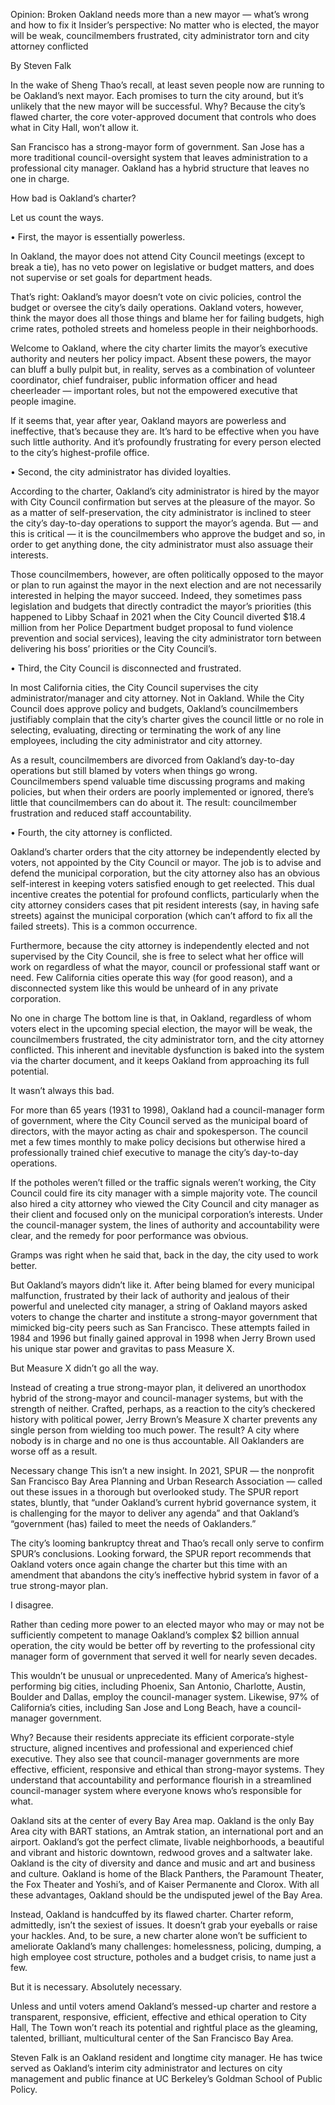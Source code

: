 Opinion: Broken Oakland needs more than a new mayor — what’s wrong and how to fix it
Insider’s perspective: No matter who is elected, the mayor will be weak, councilmembers frustrated, city administrator torn and city attorney conflicted

By Steven Falk

In the wake of Sheng Thao’s recall, at least seven people now are running to be Oakland’s next mayor. Each promises to turn the city around, but it’s unlikely that the new mayor will be successful. Why? Because the city’s flawed charter, the core voter-approved document that controls who does what in City Hall, won’t allow it.

San Francisco has a strong-mayor form of government. San Jose has a more traditional council-oversight system that leaves administration to a professional city manager. Oakland has a hybrid structure that leaves no one in charge.

How bad is Oakland’s charter?

Let us count the ways.

• First, the mayor is essentially powerless.

In Oakland, the mayor does not attend City Council meetings (except to break a tie), has no veto power on legislative or budget matters, and does not supervise or set goals for department heads.

That’s right: Oakland’s mayor doesn’t vote on civic policies, control the budget or oversee the city’s daily operations. Oakland voters, however, think the mayor does all those things and blame her for failing budgets, high crime rates, potholed streets and homeless people in their neighborhoods.

Welcome to Oakland, where the city charter limits the mayor’s executive authority and neuters her policy impact. Absent these powers, the mayor can bluff a bully pulpit but, in reality, serves as a combination of volunteer coordinator, chief fundraiser, public information officer and head cheerleader — important roles, but not the empowered executive that people imagine.

If it seems that, year after year, Oakland mayors are powerless and ineffective, that’s because they are. It’s hard to be effective when you have such little authority. And it’s profoundly frustrating for every person elected to the city’s highest-profile office.

• Second, the city administrator has divided loyalties.

According to the charter, Oakland’s city administrator is hired by the mayor with City Council confirmation but serves at the pleasure of the mayor. So as a matter of self-preservation, the city administrator is inclined to steer the city’s day-to-day operations to support the mayor’s agenda. But — and this is critical — it is the councilmembers who approve the budget and so, in order to get anything done, the city administrator must also assuage their interests.

Those councilmembers, however, are often politically opposed to the mayor or plan to run against the mayor in the next election and are not necessarily interested in helping the mayor succeed. Indeed, they sometimes pass legislation and budgets that directly contradict the mayor’s priorities (this happened to Libby Schaaf in 2021 when the City Council diverted $18.4 million from her Police Department budget proposal to fund violence prevention and social services), leaving the city administrator torn between delivering his boss’ priorities or the City Council’s.

• Third, the City Council is disconnected and frustrated.

In most California cities, the City Council supervises the city administrator/manager and city attorney. Not in Oakland. While the City Council does approve policy and budgets, Oakland’s councilmembers justifiably complain that the city’s charter gives the council little or no role in selecting, evaluating, directing or terminating the work of any line employees, including the city administrator and city attorney.

As a result, councilmembers are divorced from Oakland’s day-to-day operations but still blamed by voters when things go wrong. Councilmembers spend valuable time discussing programs and making policies, but when their orders are poorly implemented or ignored, there’s little that councilmembers can do about it. The result: councilmember frustration and reduced staff accountability.

• Fourth, the city attorney is conflicted.

Oakland’s charter orders that the city attorney be independently elected by voters, not appointed by the City Council or mayor. The job is to advise and defend the municipal corporation, but the city attorney also has an obvious self-interest in keeping voters satisfied enough to get reelected. This dual incentive creates the potential for profound conflicts, particularly when the city attorney considers cases that pit resident interests (say, in having safe streets) against the municipal corporation (which can’t afford to fix all the failed streets). This is a common occurrence.

Furthermore, because the city attorney is independently elected and not supervised by the City Council, she is free to select what her office will work on regardless of what the mayor, council or professional staff want or need. Few California cities operate this way (for good reason), and a disconnected system like this would be unheard of in any private corporation.

No one in charge
The bottom line is that, in Oakland, regardless of whom voters elect in the upcoming special election, the mayor will be weak, the councilmembers frustrated, the city administrator torn, and the city attorney conflicted. This inherent and inevitable dysfunction is baked into the system via the charter document, and it keeps Oakland from approaching its full potential.

It wasn’t always this bad.

For more than 65 years (1931 to 1998), Oakland had a council-manager form of government, where the City Council served as the municipal board of directors, with the mayor acting as chair and spokesperson. The council met a few times monthly to make policy decisions but otherwise hired a professionally trained chief executive to manage the city’s day-to-day operations.

If the potholes weren’t filled or the traffic signals weren’t working, the City Council could fire its city manager with a simple majority vote. The council also hired a city attorney who viewed the City Council and city manager as their client and focused only on the municipal corporation’s interests. Under the council-manager system, the lines of authority and accountability were clear, and the remedy for poor performance was obvious.

Gramps was right when he said that, back in the day, the city used to work better.

But Oakland’s mayors didn’t like it. After being blamed for every municipal malfunction, frustrated by their lack of authority and jealous of their powerful and unelected city manager, a string of Oakland mayors asked voters to change the charter and institute a strong-mayor government that mimicked big-city peers such as San Francisco. These attempts failed in 1984 and 1996 but finally gained approval in 1998 when Jerry Brown used his unique star power and gravitas to pass Measure X.

But Measure X didn’t go all the way.

Instead of creating a true strong-mayor plan, it delivered an unorthodox hybrid of the strong-mayor and council-manager systems, but with the strength of neither. Crafted, perhaps, as a reaction to the city’s checkered history with political power, Jerry Brown’s Measure X charter prevents any single person from wielding too much power. The result? A city where nobody is in charge and no one is thus accountable. All Oaklanders are worse off as a result.

Necessary change
This isn’t a new insight. In 2021, SPUR — the nonprofit San Francisco Bay Area Planning and Urban Research Association — called out these issues in a thorough but overlooked study. The SPUR report states, bluntly, that “under Oakland’s current hybrid governance system, it is challenging for the mayor to deliver any agenda” and that Oakland’s “government (has) failed to meet the needs of Oaklanders.”

The city’s looming bankruptcy threat and Thao’s recall only serve to confirm SPUR’s conclusions. Looking forward, the SPUR report recommends that Oakland voters once again change the charter but this time with an amendment that abandons the city’s ineffective hybrid system in favor of a true strong-mayor plan.

I disagree.

Rather than ceding more power to an elected mayor who may or may not be sufficiently competent to manage Oakland’s complex $2 billion annual operation, the city would be better off by reverting to the professional city manager form of government that served it well for nearly seven decades.

This wouldn’t be unusual or unprecedented. Many of America’s highest-performing big cities, including Phoenix, San Antonio, Charlotte, Austin, Boulder and Dallas, employ the council-manager system. Likewise, 97% of California’s cities, including San Jose and Long Beach, have a council-manager government.

Why? Because their residents appreciate its efficient corporate-style structure, aligned incentives and professional and experienced chief executive. They also see that council-manager governments are more effective, efficient, responsive and ethical than strong-mayor systems. They understand that accountability and performance flourish in a streamlined council-manager system where everyone knows who’s responsible for what.

Oakland sits at the center of every Bay Area map. Oakland is the only Bay Area city with BART stations, an Amtrak station, an international port and an airport. Oakland’s got the perfect climate, livable neighborhoods, a beautiful and vibrant and historic downtown, redwood groves and a saltwater lake. Oakland is the city of diversity and dance and music and art and business and culture. Oakland is home of the Black Panthers, the Paramount Theater, the Fox Theater and Yoshi’s, and of Kaiser Permanente and Clorox. With all these advantages, Oakland should be the undisputed jewel of the Bay Area.

Instead, Oakland is handcuffed by its flawed charter. Charter reform, admittedly, isn’t the sexiest of issues. It doesn’t grab your eyeballs or raise your hackles. And, to be sure, a new charter alone won’t be sufficient to ameliorate Oakland’s many challenges: homelessness, policing, dumping, a high employee cost structure, potholes and a budget crisis, to name just a few.

But it is necessary. Absolutely necessary.

Unless and until voters amend Oakland’s messed-up charter and restore a transparent, responsive, efficient, effective and ethical operation to City Hall, The Town won’t reach its potential and rightful place as the gleaming, talented, brilliant, multicultural center of the San Francisco Bay Area.

Steven Falk is an Oakland resident and longtime city manager. He has twice served as Oakland’s interim city administrator and lectures on city management and public finance at UC Berkeley’s Goldman School of Public Policy. 